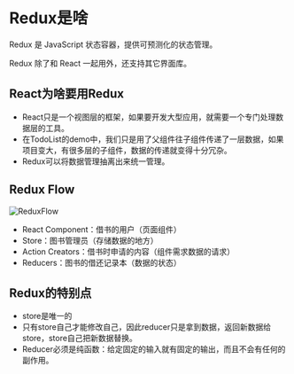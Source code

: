 # Redux是啥
Redux 是 JavaScript 状态容器，提供可预测化的状态管理。

Redux 除了和 React 一起用外，还支持其它界面库。

## React为啥要用Redux
- React只是一个视图层的框架，如果要开发大型应用，就需要一个专门处理数据层的工具。
- 在TodoList的demo中，我们只是用了父组件往子组件传递了一层数据，如果项目变大，有很多层的子组件，数据的传递就变得十分冗杂。
- Redux可以将数据管理抽离出来统一管理。

## Redux Flow
![ReduxFlow](https://ss0.bdstatic.com/70cFuHSh_Q1YnxGkpoWK1HF6hhy/it/u=779109256,4038797986&fm=26&gp=0.jpg)
- React Component：借书的用户（页面组件）
- Store：图书管理员（存储数据的地方）
- Action Creators：借书时申请的内容（组件需求数据的请求）
- Reducers：图书的借还记录本（数据的状态）

## Redux的特别点
- store是唯一的
- 只有store自己才能修改自己，因此reducer只是拿到数据，返回新数据给store，store自己把新数据替换。
- Reducer必须是纯函数：给定固定的输入就有固定的输出，而且不会有任何的副作用。